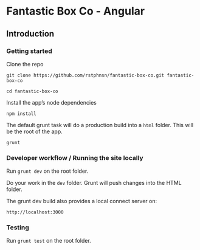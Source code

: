 # Fantastic Box Co - Angular

## Introduction

### Getting started

Clone the repo

`git clone https://github.com/rstphnsn/fantastic-box-co.git fantastic-box-co`

`cd fantastic-box-co`

Install the app’s node dependencies

`npm install`

The default grunt task will do a production build into a `html` folder. This will be the root of the app.

`grunt`

### Developer workflow / Running the site locally

Run `grunt dev` on the root folder.

Do your work in the `dev` folder. Grunt will push changes into the HTML folder.

The grunt dev build also provides a local connect server on:

`http://localhost:3000`


### Testing

Run `grunt test` on the root folder.